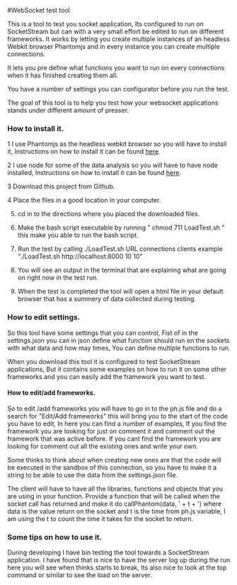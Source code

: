 #WebSocket test tool

This is a tool to test you socket application, Its configured to run on SocketStream but can with a very small effort be edited to run on different frameworks. It works by letting you create multiple instances of an headless Webkit browser Phantomjs and in every instance you can create multiple connections. 

It lets you pre define what functions you want to run on every connections when it has finished creating them all. 

You have a number of settings you can configurator before you run the test.

The goal of this tool is to help you test how your websocket applications stands under different amount of presser.

### How to install it.

1 I use Phantomjs as the headless webkit browser so you will have to install it, Instructions on how to install it can be found [here](http://code.google.com/p/phantomjs/wiki/Installation).

2 I use node for some of the data analysis so you will have to have node installed, Instructions on how to install it can be found [here](http://nodejs.org/#download).

3 Download this project from Github.

4 Place the files in a good location in your computer.

5. cd in to the directions where you placed the downloaded files.

6. Make the bash script executable by running " chmod 711 LoadTest.sh " this make you able to run the bash script.

7. Run the test by calling ./LoadTest.sh URL connections clients example "./LoadTest.sh http://localhost:8000 10 10"

8. You will see an output in the terminal that are explaining what are going on right now in the test run.

9. When the test is completed the tool will open a html file in your default browser that has a summery of data collected during testing. 

### How to edit settings. 

So this tool have some settings that you can control, Fist of in the settings.json you can in json define what function should run on the sockets with what data and how may times, You can define multiple functions to run.

When you download this tool it is configured to test SocketStream applications, But it contains some examples on how to run it on some other frameworks and you can easily add the framework you want to test. 

#### How to edit/add frameworks.

So to edit /add frameworks you will have to go in to the ph.js file and do a search for "Edit/Add frameworks" this will bring you to the start of the code you have to edit, In here you can find a number of examples, If you find the framework you are looking for just on comment it and comment out the framework that was active before. If you cant find the framework you are looking for comment out all the existing ones and write your own. 

Some thinks to think about when creating new ones are that the code will be executed in the sandbox of this connection, so you have to make it a string to be able to use the data from the settings.json file. 

The client will have to have all the libraries, functions and objects that you are using in your function. Provide a function that will be called when the socket call has returned and make it do callPhantom(data, ' + t + ') where data is the value return on the socket and t is the time from ph.js variable, I am using the t to count the time it takes for the socket to return. 


### Some tips on how to use it. 

During developing I have bin testing the tool towards a SocketStream application. I have found that is nice to have the server log up during the run here you will see when thinks starts to break, Its also nice to look at the top command or similar to see the load on the server.